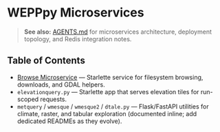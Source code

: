 # WEPPpy Microservices

> **See also:** [AGENTS.md](../../AGENTS.md) for microservices architecture, deployment topology, and Redis integration notes.

## Table of Contents
- [Browse Microservice](README.browse.md) — Starlette service for filesystem browsing, downloads, and GDAL helpers.
- `elevationquery.py` — Starlette app that serves elevation tiles for run-scoped requests.
- `metquery` / `wmesque` / `wmesque2` / `dtale.py` — Flask/FastAPI utilities for climate, raster, and tabular exploration (documented inline; add dedicated READMEs as they evolve).
